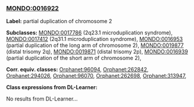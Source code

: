 
### [MONDO:0016922](http://purl.obolibrary.org/obo/MONDO_0016922)
**Label:** partial duplication of chromosome 2

**Subclasses:** [MONDO:0017786](http://purl.obolibrary.org/obo/MONDO_0017786) (2q23.1 microduplication syndrome), [MONDO:0017412](http://purl.obolibrary.org/obo/MONDO_0017412) (2q31.1 microduplication syndrome), [MONDO:0016953](http://purl.obolibrary.org/obo/MONDO_0016953) (partial duplication of the long arm of chromosome 2), [MONDO:0019877](http://purl.obolibrary.org/obo/MONDO_0019877) (distal trisomy 2q), [MONDO:0019871](http://purl.obolibrary.org/obo/MONDO_0019871) (distal trisomy 2p), [MONDO:0016939](http://purl.obolibrary.org/obo/MONDO_0016939) (partial duplication of the short arm of chromosome 2), 

**Corr. equiv. classes:** [Orphanet:96094](http://www.orpha.net/ORDO/Orphanet_96094), [Orphanet:262842](http://www.orpha.net/ORDO/Orphanet_262842), [Orphanet:294026](http://www.orpha.net/ORDO/Orphanet_294026), [Orphanet:96070](http://www.orpha.net/ORDO/Orphanet_96070), [Orphanet:262698](http://www.orpha.net/ORDO/Orphanet_262698), [Orphanet:313947](http://www.orpha.net/ORDO/Orphanet_313947), 

**Class expressions from DL-Learner:**

No results from DL-Learner...



